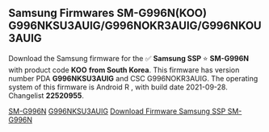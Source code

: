 <h2>Samsung Firmwares SM-G996N(KOO) G996NKSU3AUIG/G996NOKR3AUIG/G996NKOU3AUIG</h2>
Download the Samsung firmware for the ✅ <strong>Samsung SSP </strong> ⭐ <strong>SM-G996N</strong> with product code <strong>KOO</strong> <strong> from South Korea</strong>. This firmware has version number PDA <strong>G996NKSU3AUIG</strong> and CSC G996NOKR3AUIG. The operating system of this firmware is Android R , with build date 2021-09-28. Changelist <strong>22520955</strong>.


[SM-G996N](https://samfirm.shop/samsung/model/SM-G996N)
[G996NKSU3AUIG](https://samfirm.shop/samsung/pda/G996NKSU3AUIG)
[Download Firmware Samsung SSP SM-G996N](https://samfirm.shop/samsung/firmware/460299)
